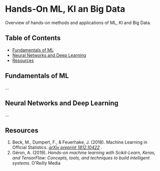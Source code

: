 


# Hands-On ML, KI an Big Data
Overview of hands-on methods and applications of ML, KI and Big Data.

## Table of Contents
- [Fundamentals of ML](#fundamentals-of-ml)
- [Neural Networks and Deep Learning](#neural-networks-and-deep-learning)
- [Resources](#resources)

## Fundamentals of ML
...

## Neural Networks and Deep Learning
...

## Resources
1. Beck, M., Dumpert, F., & Feuerhake, J. (2018). Machine Learning in Official Statistics. <i>
<a href=https://arxiv.org/abs/1812.10422> arXiv preprint  1812.10422</a>
</i>.
2. Géron, A. (2019). <i> Hands-on machine learning with Scikit-Learn, Keras, and TensorFlow: Concepts, tools, and techniques to build intelligent systems</i>. O'Reilly Media

<!--
TODO:
-> table of content generator: 
https://ecotrust-canada.github.io/markdown-toc/
-->
